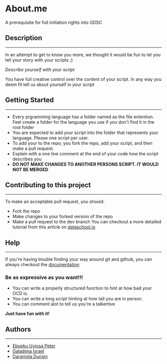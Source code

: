 # About.me

A prerequisite for full initiation rights into GDSC 

## Description
---  

In an attempt to get to know you more, we thought it would be fun to let you tell your story with your scripts ;)  

*Describe yourself with your script*

You have full creative control over the content of your script. In any way you deem fit tell us about yourself in your script 



## Getting Started
---
- Every prgramming language has a folder named as the file extention. Feel create a folder for the  language you use if you don't find it in the root folder
- You are expected to add your script into the folder that represents your  language. Please one script per user. 
- To add your to the repo; you fork the repo, add your script, and then make a pull request.
- Explain with a one line comment at the end of your code how the script describes you 
- **DO NOT MAKE CHANGES TO ANOTHER PERSONS SCRIPT. IT WOULD NOT BE MERGED**


## Contributing to this project
---
To make an acceptable pull request, you should:
- Fork the repo
- Make changes to your forked version of the repo 
- Make a pull request to the dev branch
You can checkout a more detailed tutorial from this article on [dataschool.io](https://www.dataschool.io/how-to-contribute-on-github/)



## Help
---
If you're having trouble finding your way around git and github, you can always checkout the [documentation](https://git-scm.com/doc)



### Be as expressive as you want!!!
- You can write a properly structured function to hint at how bad your OCD is.     
- You can write a long script hinting at how tall you are in person.     
- You can comment alot to tell us you're a talkertive 

**Just have fun with it!**




## Authors
---

- [Ebueku Uyiosa Peter](https://github.com/pebueku)  
- [Galadima Israel](https://t.me/israelsgalaxy)
- [Daramola Dunsin](https://github.com/dranoid)


